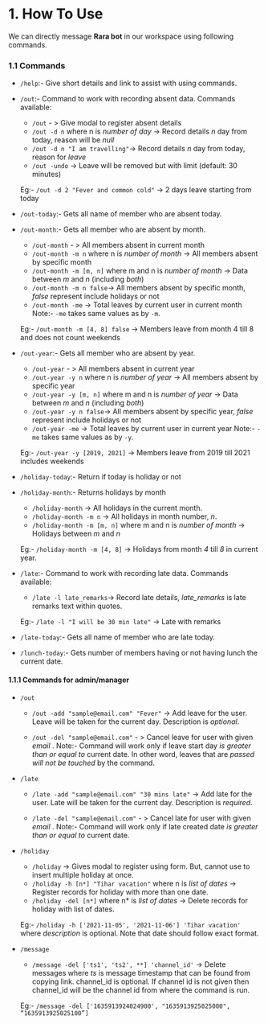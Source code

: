 # 1. How To Use

We can directly message **Rara bot** in our workspace using following commands.

### 1.1 Commands

* `/help`:- Give short details and link to assist with using commands.

* `/out`:- Command to work with recording absent data. Commands available:
    * `/out` - > Give modal to register absent details
    * `/out -d n` where n is *number of day* ->  Record details *n* day from today, reason will be *null*
    * `/out -d n "I am travelling"`-> Record details *n* day from today, reason for *leave*
    * `/out -undo` -> Leave will be removed but with limit (default: 30 minutes)
        
   Eg:- `/out -d 2 "Fever and common cold"` -> 2 days leave starting from today
    
* `/out-today`:- Gets all name of member who are absent today.

* `/out-month`:- Gets all member who are absent by month.
    * `/out-month` - > All members absent in current month
    * `/out-month -m n` where n is *number of month* -> All members absent by specific month
    * `/out-month -m [m, n]` where m and n is *number of month* -> Data between *m* and *n* (including *both*)
    * `/out-month -m n false`-> All members absent by specific month, _false_ represent include holidays or not
    * `/out-month -me` -> Total leaves by current user in current month
    Note:- `-me` takes same values as by `-m`.

   Eg:- `/out-month -m [4, 8] false` -> Members leave from month 4 till 8 and does not count weekends
    
* `/out-year`:- Gets all member who are absent by year.
    * `/out-year` - > All members absent in current year
    * `/out-year -y n` where n is *number of year* -> All members absent by specific year
    * `/out-year -y [m, n]` where m and n is *number of year* -> Data between *m* and *n* (including *both*)
    * `/out-year -y n false`-> All members absent by specific year, _false_ represent include holidays or not
    * `/out-year -me` -> Total leaves by current user in current year
    Note:- `-me` takes same values as by `-y`.

   Eg:- `/out-year -y [2019, 2021]` -> Members leave from 2019 till 2021 includes weekends 
 * `/holiday-today`:- Return if today is holiday or not
 * `/holiday-month`:- Returns holidays by month
    * `/holiday-month` -> All holidays in the current month.
    * `/holiday-month -m n` -> All holidays in month number, *n*. 
    * `/holiday-month -m [m, n]` where m and n is *number of month* -> Holidays between *m* and *n*

    Eg:- `/holiday-month -m [4, 8]` -> Holidays from month *4* till *8* in current year.

* `/late`:- Command to work with recording late data. Commands available:
    * `/late -l late_remarks`-> Record late details, *late_remarks* is late remarks text within quotes.
        
   Eg:- `/late -l "I will be 30 min late"` -> Late with remarks
    
* `/late-today`:- Gets all name of member who are late today.

* `/lunch-today`:- Gets number of members having or not having lunch the current date.
   
#### 1.1.1 Commands for admin/manager

* `/out`
    * `/out -add "sample@email.com" "Fever"` -> Add leave for the user. Leave will be taken for the current day. Description is _optional_.

    * `/out -del "sample@email.com"` - > Cancel leave for user with given _email_ . 
    Note:- Command will work only if leave start day *is greater than or equal to* current date. In other word, leaves that are *passed will not be touched* by the command.

* `/late`
    * `/late -add "sample@email.com" "30 mins late"` -> Add late for the user. Late will be taken for the current day. Description is _required_.

    * `/late -del "sample@email.com"` - > Cancel late for user with given _email_ . 
    Note:- Command will work only if late created date *is greater than or equal to* current date.
    
* `/holiday`
    * `/holiday` -> Gives modal to register using form. But, cannot use to insert multiple holiday at once.
    * `/holiday -h [n*] "Tihar vacation"` where n is *list of dates*  ->  Register records for holiday with more than one date.
    * `/holiday -del [n*]` where n* is *list of dates*  ->  Delete records for holiday with list of dates. 
    
    Eg:- `/holiday -h ['2021-11-05', '2021-11-06'] 'Tihar vacation'` where *description* is optional. Note that date should follow exact format.

* `/message`
    * `/message -del ['ts1', 'ts2', **] 'channel_id'` -> Delete messages where *ts* is message timestamp that can be found from copying link. channel_id is optional. If channel id is not given then channel_id will be the channel id from where the command is run.

    Eg:- `/message -del ['1635913924024900', "1635913925025000",  “1635913925025100”]`